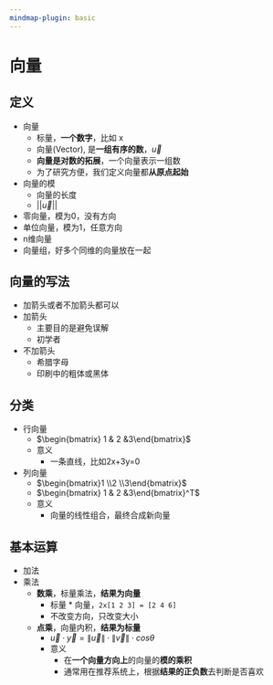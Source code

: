```yaml
---
mindmap-plugin: basic
---
```


# 向量

## 定义
- 向量
    - 标量，**一个数字**，比如 x
    - 向量(Vector), 是**一组有序的数**，$\vec{u}$
    - **向量是对数的拓展**，一个向量表示一组数
    - 为了研究方便，我们定义向量都**从原点起始**
- 向量的模
    - 向量的长度
    - $||\vec{u}||$
- 零向量，模为0，没有方向
- 单位向量，模为1，任意方向
- n维向量
- 向量组，好多个同维的向量放在一起

## 向量的写法
- 加箭头或者不加箭头都可以
- 加箭头
	- 主要目的是避免误解
	- 初学者
- 不加箭头
	- 希腊字母
	- 印刷中的粗体或黑体

## 分类
- 行向量
    - $\begin{bmatrix} 1 & 2 &3\end{bmatrix}$
    - 意义
        - 一条直线，比如2x+3y=0
- 列向量
    - $\begin{bmatrix}1 \\2 \\3\end{bmatrix}$
    - $\begin{bmatrix} 1 & 2 &3\end{bmatrix}^T$
    - 意义
        - 向量的线性组合，最终合成新向量

## 基本运算
- 加法
- 乘法
    - **数乘**，标量乘法，**结果为向量**
        - 标量 * 向量，`2x[1 2 3] = [2 4 6]`
        - 不改变方向，只改变大小
    - **点乘**，向量内积，**结果为标量**
        - $\vec{u} \cdot \vec{y} = \left \| \vec{u} \right \| \cdot \left \| \vec{v} \right \|\cdot cos\theta$
        - 意义
            - 在**一个向量方向上**的向量的**模的乘积**
            - 通常用在推荐系统上，根据**结果的正负数**去判断是否喜欢